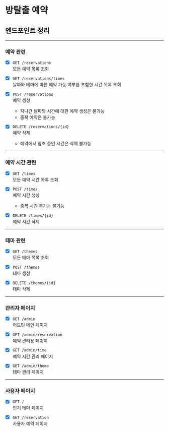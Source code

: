 # 방탈출 예약

## 엔드포인트 정리

---

### 예약 관련

- [x] `GET /reservations`  
  모든 예약 목록 조회


- [x] `GET /reservations/times`  
  날짜와 테마에 따른 예약 가능 여부를 포함한 시간 목록 조회


- [x] `POST /reservations`  
  예약 생성
    - 지나간 날짜와 시간에 대한 예약 생성은 불가능
    - 중복 예약은 불가능


- [x] `DELETE /reservations/{id}`  
  예약 삭제
    - 예약에서 참조 중인 시간은 삭제 불가능

---

### 예약 시간 관련

- [x] `GET /times`  
  모든 예약 시간 목록 조회


- [x] `POST /times`  
  예약 시간 생성
    - 중복 시간 추가는 불가능

- [x] `DELETE /times/{id}`  
  예약 시간 삭제

---

### 테마 관련

- [x] `GET /themes`  
  모든 테마 목록 조회


- [x] `POST /themes`  
  테마 생성


- [x] `DELETE /themes/{id}`  
  테마 삭제

---

### 관리자 페이지

- [x] `GET /admin`  
  어드민 메인 페이지


- [x] `GET /admin/reservation`  
  예약 관리용 페이지


- [x] `GET /admin/time`  
  예약 시간 관리 페이지


- [x] `GET /admin/theme`  
  테마 관리 페이지

---

### 사용자 페이지

- [x] `GET /`  
  인기 테마 페이지

- [x] `GET /reservation`  
  사용자 예약 페이지
